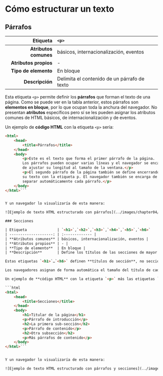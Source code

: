 # Cómo estructurar un texto

## Párrafos

| Etiqueta              | `<p>`    |
| --------------------: | :------------- |
| **Atributos comunes** | básicos, internacionalización, eventos |
| **Atributos propios** | - |
| **Tipo de elemento**  | En bloque |
| **Descripción**       | Delimita el contenido de un párrafo de texto |

Esta etiqueta `<p>` permite definir los **párrafos** que forman el texto de una página. Como se puede ver en la tabla anterior, estos párrafos son **elementos en bloque**, por lo que ocupan toda la anchura del navegador. No presentan **atributos** específicos pero sí se les pueden asignar los atributos comunes de HTML básicos, de internacionalización y de eventos.

Un ejemplo de **código HTML** con la etiqueta `<p>` sería:

```html
<html>
    <head>
        <title>Párrafos</title>
    </head>
    <body>
        <p>Este es el texto que forma el primer párrafo de la página.
        Los párrafos pueden ocupar varias líneas y el navegador se encarga
        de ajustar su longitud al tamaño de la ventana.</p>
        <p>El segundo párrafo de la página también se define encerrando
        su texto con la etiqueta p. El navegador también se encarga de
        separar automáticamente cada párrafo.</p>
    </body>
</html>```


Y un navegador lo visualizaría de esta manera:

![Ejemplo de texto HTML estructurado con párrafos](../images/chapter04/ejemplo_parrafo.png)

### Secciones

| Etiqueta              | `<h1>`,`<h2>`,`<h3>`,`<h4>`,`<h5>`,`<h6>`    |
| --------------------: | :------------- |
| **Atributos comunes** | básicos, internacionalización, eventos |
| **Atributos propios** | - |
| **Tipo de elemento**  | En bloque |
| **Descripción**       | Define los títulos de las secciones de mayor importancia de la página |

Estas etiquetas `<h1>`…`<h6>` definen **títulos de sección**, no secciones completas. Como se puede ver en la tabla anterior y al igual que el *tag* `<p>`, estas secciones son **elementos en bloque**, por lo que ocupan toda la anchura del navegador y tampoco presentan **atributos** específicos pero sí se les pueden asignar los atributos comunes de HTML básicos, de internacionalización y de eventos.

Los navegadores asignan de forma automática el tamaño del título de cada sección en función de su importancia, que se puede modificar utilizando las hojas de estilos **CSS**.

Un ejemplo de **código HTML** con la etiqueta `<p>` más las etiquetas `<h1>`y `<h2>` sería:

```html
<html>
    <head>
        <title>Secciones</title>
    </head>
    <body>
        <h1>Titular de la página</h1>
        <p>Párrafo de introducción</p>
        <h2>La primera sub-sección</h2>
        <p>Párrafo de contenido</p>
        <h2>Otra subsección</h2>
        <p>Más párrafos de contenido</p>
    </body>
</html>```


Y un navegador lo visualizaría de esta manera:

![Ejemplo de texto HTML estructurado con párrafos y secciones](../images/chapter04/ejemplo_secciones.png)
